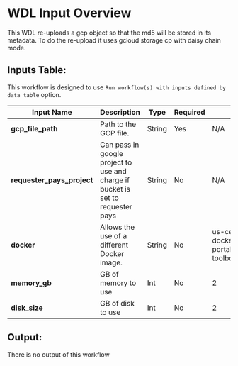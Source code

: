 # WDL Input Overview

This WDL re-uploads a gcp object so that the md5 will be stored in its metadata. To do the re-upload it uses gcloud storage cp with daisy chain mode.

## Inputs Table:
This workflow is designed to use `Run workflow(s) with inputs defined by data table` option.

| Input Name                  | Description                                                                     | Type   | Required | Default                                                                                     |
|-----------------------------|---------------------------------------------------------------------------------|--------|----------|---------------------------------------------------------------------------------------------|
| **gcp_file_path**           | Path to the GCP file.                                                           | String | Yes      | N/A                                                                                         |
| **requester_pays_project**  | Can pass in google project to use and charge if bucket is set to requester pays | String | No       | N/A                                                                                         |
| **docker**                  | Allows the use of a different Docker image.                                     | String | No       | us-central1-docker.pkg.dev/operations-portal-427515/ops-toolbox/ops_terra_utils_slim:latest |
| **memory_gb**               | GB of memory to use                                                             | Int    | No       | 2                                                                                           |
| **disk_size**               | GB of disk to use                                                               | Int    | No       | 2                                                                                           |

## Output:
There is no output of this workflow
